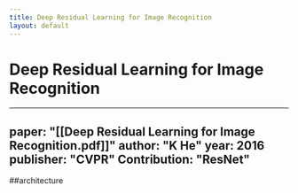 ```yaml
---
title: Deep Residual Learning for Image Recognition
layout: default
---
```


# Deep Residual Learning for Image Recognition

---
paper: "[[Deep Residual Learning for Image Recognition.pdf]]"
author: "K He"
year: 2016
publisher: "CVPR"
Contribution: "ResNet"
---
##architecture 